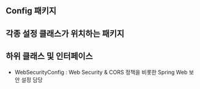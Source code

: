## Config 패키지
각종 설정 클래스가 위치하는 패키지
---
## 하위 클래스 및 인터페이스
- WebSecurityConfig : Web Security & CORS 정책을 비롯한 Spring Web 보안 설정 담당